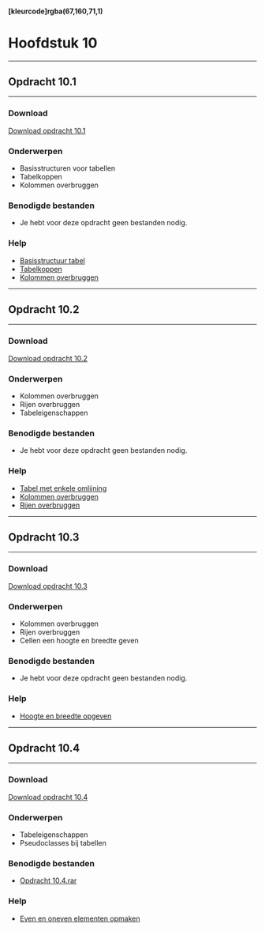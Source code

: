 #### [kleurcode]rgba(67,160,71,1)

# Hoofdstuk 10

---
## Opdracht 10.1
---

### Download
<a href="https://elo.kw1c.nl/CMS/Studie/811%20ICT-Academie/811%20VakkenInhoud/%5BB.14%20HTM%5D%20HTMLCSS/Productie/02.%20Opdrachten/Hoofdstuk%2010/Opdracht%2010.1.pdf" target="_blank">Download opdracht 10.1</a>

### Onderwerpen
*   Basisstructuren voor tabellen
*   Tabelkoppen
*   Kolommen overbruggen

### Benodigde bestanden
*   Je hebt voor deze opdracht geen bestanden nodig.

### Help
*   <a href="http://www.w3schools.com/tags/tag_table.asp" target="_blank">Basisstructuur tabel</a>
*   <a href="http://www.w3schools.com/tags/tag_thead.asp" target="_blank">Tabelkoppen</a>
*   <a href="http://www.w3schools.com/TAgs/att_td_colspan.asp" target="_blank">Kolommen overbruggen</a>

---
## Opdracht 10.2
---

### Download
<a href="https://elo.kw1c.nl/CMS/Studie/811%20ICT-Academie/811%20VakkenInhoud/%5BB.14%20HTM%5D%20HTMLCSS/Productie/02.%20Opdrachten/Hoofdstuk%2010/Opdracht%2010.2.pdf" target="_blank">Download opdracht 10.2</a>

### Onderwerpen
*   Kolommen overbruggen
*   Rijen overbruggen
*   Tabeleigenschappen

### Benodigde bestanden
*   Je hebt voor deze opdracht geen bestanden nodig.

### Help
*   <a href="http://www.w3schools.com/cssref/pr_border-collapse.asp" target="_blank">Tabel met enkele omlijning</a>
*   <a href="http://www.w3schools.com/TAgs/att_td_colspan.asp" target="_blank">Kolommen overbruggen</a>
*   <a href="http://www.w3schools.com/TAgs/att_td_rowspan.asp" target="_blank">Rijen overbruggen</a>

---
## Opdracht 10.3
---

### Download
<a href="https://elo.kw1c.nl/CMS/Studie/811%20ICT-Academie/811%20VakkenInhoud/%5BB.14%20HTM%5D%20HTMLCSS/Productie/02.%20Opdrachten/Hoofdstuk%2010/Opdracht%2010.3.pdf" target="_blank">Download opdracht 10.3</a>

### Onderwerpen
*   Kolommen overbruggen
*   Rijen overbruggen
*   Cellen een hoogte en breedte geven

### Benodigde bestanden
*   Je hebt voor deze opdracht geen bestanden nodig.

### Help
*   <a href="http://www.w3schools.com/css/css_dimension.asp" target="_blank">Hoogte en breedte opgeven</a>

---
## Opdracht 10.4
---

### Download
<a href="https://elo.kw1c.nl/CMS/Studie/811%20ICT-Academie/811%20VakkenInhoud/%5BB.14%20HTM%5D%20HTMLCSS/Productie/02.%20Opdrachten/Hoofdstuk%2010/Opdracht%2010.4.pdf" target="_blank">Download opdracht 10.4</a>

### Onderwerpen
*   Tabeleigenschappen
*   Pseudoclasses bij tabellen

### Benodigde bestanden
*   <a href="https://elo.kw1c.nl/CMS/Studie/811%20ICT-Academie/811%20VakkenInhoud/%5BB.14%20HTM%5D%20HTMLCSS/Productie/02.%20Opdrachten/Hoofdstuk%2010/Opdracht%2010.4.rar" target="_blank">Opdracht 10.4.rar</a>

### Help
*   <a href="http://www.w3schools.com/cssref/tryit.asp?filename=trycss3_nth-child_odd_even" target="_blank">Even en oneven elementen opmaken</a>
